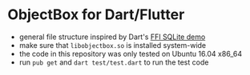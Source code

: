 # ObjectBox for Dart/Flutter

- general file structure inspired by Dart's [FFI SQLite demo](https://github.com/dart-lang/sdk/tree/master/samples/ffi/sqlite)
- make sure that `libobjectbox.so` is installed system-wide
- the code in this repository was only tested on Ubuntu 16.04 x86_64
- run `pub get` and `dart test/test.dart` to run the test code
